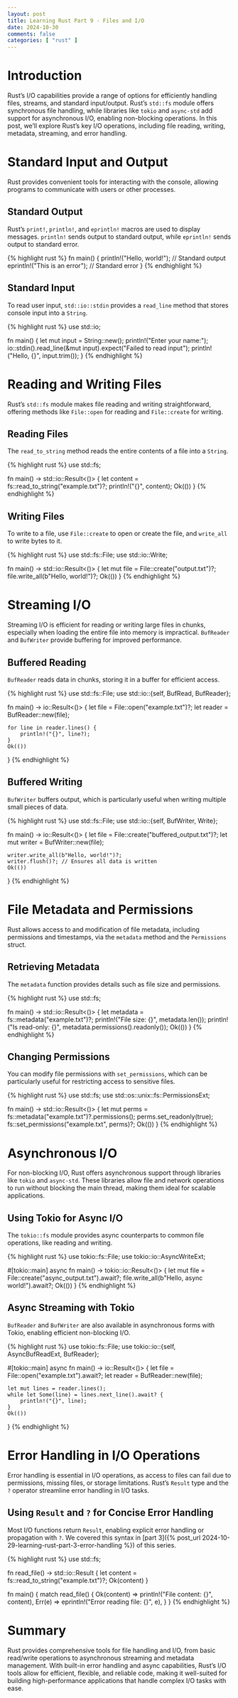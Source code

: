 ```yaml
---
layout: post
title: Learning Rust Part 9 - Files and I/O
date: 2024-10-30
comments: false
categories: [ "rust" ]
---
```


# Introduction

Rust’s I/O capabilities provide a range of options for efficiently handling files, streams, and standard input/output. 
Rust’s `std::fs` module offers synchronous file handling, while libraries like `tokio` and `async-std` add support for 
asynchronous I/O, enabling non-blocking operations. In this post, we’ll explore Rust’s key I/O operations, including 
file reading, writing, metadata, streaming, and error handling.

# Standard Input and Output

Rust provides convenient tools for interacting with the console, allowing programs to communicate with users or other 
processes.

## Standard Output

Rust’s `print!`, `println!`, and `eprintln!` macros are used to display messages. `println!` sends output to standard 
output, while `eprintln!` sends output to standard error.

{% highlight rust %}
fn main() {
    println!("Hello, world!");      // Standard output
    eprintln!("This is an error");   // Standard error
}
{% endhighlight %}

## Standard Input

To read user input, `std::io::stdin` provides a `read_line` method that stores console input into a `String`.

{% highlight rust %}
use std::io;

fn main() {
    let mut input = String::new();
    println!("Enter your name:");
    io::stdin().read_line(&mut input).expect("Failed to read input");
    println!("Hello, {}", input.trim());
}
{% endhighlight %}

# Reading and Writing Files

Rust’s `std::fs` module makes file reading and writing straightforward, offering methods like `File::open` for reading 
and `File::create` for writing.

## Reading Files

The `read_to_string` method reads the entire contents of a file into a `String`.

{% highlight rust %}
use std::fs;

fn main() -> std::io::Result<()> {
    let content = fs::read_to_string("example.txt")?;
    println!("{}", content);
    Ok(())
}
{% endhighlight %}

## Writing Files

To write to a file, use `File::create` to open or create the file, and `write_all` to write bytes to it.

{% highlight rust %}
use std::fs::File;
use std::io::Write;

fn main() -> std::io::Result<()> {
    let mut file = File::create("output.txt")?;
    file.write_all(b"Hello, world!")?;
    Ok(())
}
{% endhighlight %}

# Streaming I/O

Streaming I/O is efficient for reading or writing large files in chunks, especially when loading the entire file into 
memory is impractical. `BufReader` and `BufWriter` provide buffering for improved performance.

## Buffered Reading

`BufReader` reads data in chunks, storing it in a buffer for efficient access.

{% highlight rust %}
use std::fs::File;
use std::io::{self, BufRead, BufReader};

fn main() -> io::Result<()> {
    let file = File::open("example.txt")?;
    let reader = BufReader::new(file);

    for line in reader.lines() {
        println!("{}", line?);
    }
    Ok(())
}
{% endhighlight %}

## Buffered Writing

`BufWriter` buffers output, which is particularly useful when writing multiple small pieces of data.

{% highlight rust %}
use std::fs::File;
use std::io::{self, BufWriter, Write};

fn main() -> io::Result<()> {
    let file = File::create("buffered_output.txt")?;
    let mut writer = BufWriter::new(file);

    writer.write_all(b"Hello, world!")?;
    writer.flush()?; // Ensures all data is written
    Ok(())
}
{% endhighlight %}

# File Metadata and Permissions

Rust allows access to and modification of file metadata, including permissions and timestamps, via the `metadata` method 
and the `Permissions` struct.

## Retrieving Metadata

The `metadata` function provides details such as file size and permissions.

{% highlight rust %}
use std::fs;

fn main() -> std::io::Result<()> {
    let metadata = fs::metadata("example.txt")?;
    println!("File size: {}", metadata.len());
    println!("Is read-only: {}", metadata.permissions().readonly());
    Ok(())
}
{% endhighlight %}

## Changing Permissions

You can modify file permissions with `set_permissions`, which can be particularly useful for restricting access to 
sensitive files.

{% highlight rust %}
use std::fs;
use std::os::unix::fs::PermissionsExt;

fn main() -> std::io::Result<()> {
    let mut perms = fs::metadata("example.txt")?.permissions();
    perms.set_readonly(true);
    fs::set_permissions("example.txt", perms)?;
    Ok(())
}
{% endhighlight %}

# Asynchronous I/O

For non-blocking I/O, Rust offers asynchronous support through libraries like `tokio` and `async-std`. These libraries 
allow file and network operations to run without blocking the main thread, making them ideal for scalable applications.

## Using Tokio for Async I/O

The `tokio::fs` module provides async counterparts to common file operations, like reading and writing.

{% highlight rust %}
use tokio::fs::File;
use tokio::io::AsyncWriteExt;

#[tokio::main]
async fn main() -> tokio::io::Result<()> {
    let mut file = File::create("async_output.txt").await?;
    file.write_all(b"Hello, async world!").await?;
    Ok(())
}
{% endhighlight %}

## Async Streaming with Tokio

`BufReader` and `BufWriter` are also available in asynchronous forms with Tokio, enabling efficient non-blocking I/O.

{% highlight rust %}
use tokio::fs::File;
use tokio::io::{self, AsyncBufReadExt, BufReader};

#[tokio::main]
async fn main() -> io::Result<()> {
    let file = File::open("example.txt").await?;
    let reader = BufReader::new(file);

    let mut lines = reader.lines();
    while let Some(line) = lines.next_line().await? {
        println!("{}", line);
    }
    Ok(())
}
{% endhighlight %}

# Error Handling in I/O Operations

Error handling is essential in I/O operations, as access to files can fail due to permissions, missing files, or storage 
limitations. Rust’s `Result` type and the `?` operator streamline error handling in I/O tasks.

## Using `Result` and `?` for Concise Error Handling

Most I/O functions return `Result`, enabling explicit error handling or propagation with `?`. We covered this syntax in 
[part 3]({% post_url 2024-10-29-learning-rust-part-3-error-handling %}) of this series.

{% highlight rust %}
use std::fs;

fn read_file() -> std::io::Result<String> {
    let content = fs::read_to_string("example.txt")?;
    Ok(content)
}

fn main() {
    match read_file() {
        Ok(content) => println!("File content: {}", content),
        Err(e) => eprintln!("Error reading file: {}", e),
    }
}
{% endhighlight %}

# Summary

Rust provides comprehensive tools for file handling and I/O, from basic read/write operations to asynchronous streaming 
and metadata management. With built-in error handling and async capabilities, Rust’s I/O tools allow for efficient, 
flexible, and reliable code, making it well-suited for building high-performance applications that handle complex I/O 
tasks with ease.

